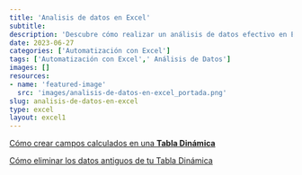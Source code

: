 ```yaml
---
title: 'Analisis de datos en Excel'
subtitle: 
description: 'Descubre cómo realizar un análisis de datos efectivo en Excel. Aprende las mejores prácticas para automatizar y sacar el máximo provecho de tus datos.'
date: 2023-06-27
categories: ['Automatización con Excel']
tags: ['Automatización con Excel',' Análisis de Datos']
images: []
resources: 
- name: 'featured-image'
  src: 'images/analisis-de-datos-en-excel_portada.png'
slug: analisis-de-datos-en-excel
type: excel
layout: excel1
---
```


[Cómo crear campos calculados en una **Tabla Dinámica**](/blog/automatizacion-con-excel/columnas-calculadas-tablas-dinamicas/)

[Cómo eliminar los datos antiguos de tu Tabla Dinámica](/blog/automatizacion-con-excel/eliminar-datos-tabla-dinamica/)

